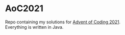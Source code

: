 # AoC2021
Repo containing my solutions for [Advent of Coding 2021](https://adventofcode.com/2021).<br>
Everything is written in Java.
